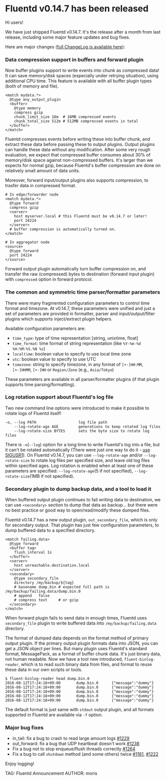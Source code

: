 # Fluentd v0.14.7 has been released

Hi users!

We have just shipped Fluentd v0.14.7. It's the release after a month from last release, including some major feature updates and bug fixes.

Here are major changes ([full ChangeLog is available here](https://github.com/fluent/fluentd/blob/master/ChangeLog)):

### Data compression support in buffers and forward plugin

Now buffer plugins support to write events into chunk as compressed data! It can save memory/disk spaces (especially under retrying situation), using additional CPU time.
This feature is available with all buffer plugin types (both of memory and file).

    <match mydata.*>
      @type any_output_plugin
      <buffer>
        @type memory
        compress gzip
        chunk_limit_size 16m  # 16MB compressed events
        chunk_total_size 512m # 512MB compressed events in total
      </buffer>
    </match>

Fluentd compresses events before writing these into buffer chunk, and extract these data before passing these to output plugins. Output plugins can handle these data without any modification.
After some very rough evaluation, we expect that compressed buffer consumes about 30% of memory/disk space against non-compressed buffers. It's larger than we expects for normal gzip, because Fluentd's buffer compression are done on relatively small amount of data units.

Moreover, forward input/output plugins also supports compression, to trasfer data in compressed format.

    # In edge/forwarder node
    <match mydata.*>
      @type forward
      compress gzip
      <server>
        host myserver.local # this Fluentd must be v0.14.7 or later!
        port 24224
      </server>
      # buffer compression is automatically turned on.
    </match>
    
    # In aggregator node
    <source>
      @type forward
      port 24224
    </source>

Forward output plugin automatically turn buffer compression on, and transfer the raw (compressed) bytes to destination (forward input plugin) with `compressed` option in forward protocol.

### The common and symmetric time parser/formatter parameters

There were many fragmented configuration parameters to control time format and timezone. At v0.14.7, these parameters were unified and just a set of parameters are provided in formatter, parser and input/output/filter plugins which supports inject/extract plugin helpers.

Available configuration parameters are:

* `time_type`: type of time representation [string, unixtime, float]
* `time_format`: time format of string representation (like `%Y-%m-%d %H:%M:%S.%N %z`)
* `localtime`: boolean value to specify to use local time zone
* `utc`: boolean value to specify to use UTC
* `timezone`: string to specify timezone, in any format of `[+-]HH:MM`, `[+-]HHMM`, `[+-]HH` or `Region/Zone` (e.g., `Asia/Tokyo`)

These parameters are available in all parser/formatter plugins (if that plugin supports time parsing/formatting).

### Log rotation support about Fluentd's log file

Two new command line options were introduced to make it possible to rotate logs of Fluentd itself!

    -o, --log PATH                   log file path
        --log-rotate-age AGE         generations to keep rotated log files
        --log-rotate-size BYTES      sets the byte size to rotate log files

There is `-o`(`--log`) option for a long time to write Fluentd's log into a file, but it can't be rotated automatically (There were just one way to do it - [use SIGUSR1](http://docs.fluentd.org/articles/signals#sigusr1)).
On Fluentd v0.14.7, you can use `--log-rotate-age` and/or `--log-rotate-size` to rotate log files per specified size, and leave old log files within specified ages. Log rotation is enabled when at least one of these parameters are specified: `--log-rotate-age`(5 if not specified), `--log-rotate-size`(1MB if not specified).

### Secondary plugin to dump backup data, and a tool to load it

When buffered output plugin continues to fail writing data to destination, we can use `<secondary>` section to dump that data as backup... but there were no best practice or good way to open/read/modify these dumped files.

Fluentd v0.14.7 has a new output plugin, `out_secondary_file`, which is only for secondary output. That plugin has just few configuration parameters, to dump buffered data to a specified directory.

    <match failing.data>
      @type forward
      <buffer tag>
        flush_interval 1s
      </buffer>
      <server>
        host unreachable.destination.local
      </server>
      <secondary>
        @type secondary_file
        directory /my/backup/${tag}
        # basename dump.bin # expected full path is /my/backup/failing.data/dump.bin.0
        # append   false
        # compress text     # or gzip
      </secondary>
    </match>

When forward plugin fails to send data in enough times, Fluentd uses `secondary_file` plugin to write buffered data into `/my/backup/failing.data` directory.

The format of dumped data depends on the format method of primary output plugin. If the primary output plugin formats data into JSON, you can get a JSON object per lines. But many plugin uses Fluentd's standard format, MessagePack, as a format of buffer chunk data. It's just binary data, not human readable.
Now we have a tool new introduced, `fluent-binlog-reader`, which is to read such binary data from files, and format to reuse these data in our own scripts or tools.

    $ fluent-binlog-reader head dump.bin.0
    2016-08-12T17:24:18+09:00       dump.bin.0      {"message":"dummy"}
    2016-08-12T17:24:18+09:00       dump.bin.0      {"message":"dummy"}
    2016-08-12T17:24:18+09:00       dump.bin.0      {"message":"dummy"}
    2016-08-12T17:24:18+09:00       dump.bin.0      {"message":"dummy"}
    2016-08-12T17:24:18+09:00       dump.bin.0      {"message":"dummy"}

The default format is just same with `stdout` output plugin, and all formats supported in Fluentd are available via `-f` option.

### Major bug fixes

* in_tail: fix a bug to crash to read large amount logs [#1229](https://github.com/fluent/fluentd/issues/1229)
* out_forward: fix a bug that UDP heartbeat doesn't work [#1238](https://github.com/fluent/fluentd/pull/1238)
* Fix a bug not to stop enqueue/flush threads correctly [#1264](https://github.com/fluent/fluentd/pull/1264)
* Fix a bug to call `shutdown` method (and some others) twice [#1161](https://github.com/fluent/fluentd/issues/1161), [#1222](https://github.com/fluent/fluentd/issues/1222)

Enjoy logging!

TAG: Fluentd Announcement
AUTHOR: moris
